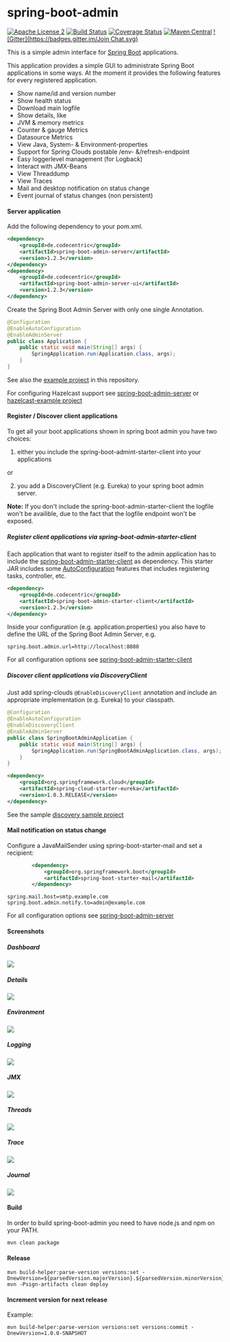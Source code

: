 spring-boot-admin
=================
[![Apache License 2](https://img.shields.io/badge/license-ASF2-blue.svg)](https://www.apache.org/licenses/LICENSE-2.0.txt)
[![Build Status](https://travis-ci.org/codecentric/spring-boot-admin.svg?branch=master)](https://travis-ci.org/codecentric/spring-boot-admin)
[![Coverage Status](https://coveralls.io/repos/codecentric/spring-boot-admin/badge.svg)](https://coveralls.io/r/codecentric/spring-boot-admin)
[![Maven Central](https://maven-badges.herokuapp.com/maven-central/de.codecentric/spring-boot-admin/badge.svg)](https://maven-badges.herokuapp.com/maven-central/de.codecentric/spring-boot-admin/)
[![Gitter](https://badges.gitter.im/Join Chat.svg)](https://gitter.im/codecentric/spring-boot-admin?utm_source=badge&utm_medium=badge&utm_campaign=pr-badge&utm_content=badge)

This is a simple admin interface for [Spring Boot](http://projects.spring.io/spring-boot/ "Official Spring-Boot website") applications.

This application provides a simple GUI to administrate Spring Boot applications in some ways. At the moment it provides the following features for every registered application.

* Show name/id and version number
* Show health status
* Download main logfile
* Show details, like
 * JVM & memory metrics
 * Counter & gauge Metrics
 * Datasource Metrics
* View Java, System- & Environment-properties
* Support for Spring Clouds postable /env- &/refresh-endpoint
* Easy loggerlevel management (for Logback)
* Interact with JMX-Beans
* View Threaddump
* View Traces
* Mail and desktop notification on status change
* Event journal of status changes (non persistent)

#### Server application
Add the following dependency to your pom.xml.
```xml
<dependency>
	<groupId>de.codecentric</groupId>
	<artifactId>spring-boot-admin-server</artifactId>
	<version>1.2.3</version>
</dependency>
<dependency>
	<groupId>de.codecentric</groupId>
	<artifactId>spring-boot-admin-server-ui</artifactId>
	<version>1.2.3</version>
</dependency>
```

Create the Spring Boot Admin Server with only one single Annotation.
```java
@Configuration
@EnableAutoConfiguration
@EnableAdminServer
public class Application {
	public static void main(String[] args) {
		SpringApplication.run(Application.class, args);
	}
}
```

See also the [example project](https://github.com/codecentric/spring-boot-admin/tree/master/spring-boot-admin-samples/spring-boot-admin-sample) in this repository.

For configuring Hazelcast support see [spring-boot-admin-server](https://github.com/codecentric/spring-boot-admin/tree/master/spring-boot-admin-server/README.md) or [hazelcast-example project](https://github.com/codecentric/spring-boot-admin/tree/master/spring-boot-admin-samples/spring-boot-admin-sample-hazelcast)

#### Register / Discover client applications
To get all your boot applications shown in spring boot admin you have two choices:

1) either you include the spring-boot-admint-starter-client into your applications

or

2) you add a DiscoveryClient (e.g. Eureka) to your spring boot admin server.

**Note:** If you don't include the spring-boot-admin-starter-client the logfile won't be availible, due to the fact that the logfile endpoint won't be exposed.

##### Register client applications via spring-boot-admin-starter-client
Each application that want to register itself to the admin application has to include the [spring-boot-admin-starter-client](https://github.com/codecentric/spring-boot-admin/tree/master/spring-boot-admin-starter-client) as dependency. This starter JAR includes some [AutoConfiguration](http://docs.spring.io/spring-boot/docs/current-SNAPSHOT/reference/htmlsingle/#using-boot-auto-configuration "Spring Boot documentation") features that includes registering tasks, controller, etc.
```xml
<dependency>
	<groupId>de.codecentric</groupId>
	<artifactId>spring-boot-admin-starter-client</artifactId>
	<version>1.2.3</version>
</dependency>
```
Inside your configuration (e.g. application.properties) you also have to define the URL of the Spring Boot Admin Server, e.g.
```
spring.boot.admin.url=http://localhost:8080
```
For all configuration options see [spring-boot-admin-starter-client](https://github.com/codecentric/spring-boot-admin/tree/master/spring-boot-admin-starter-client/README.md)

##### Discover client applications via DiscoveryClient
Just add spring-clouds ``@EnableDiscoveryClient`` annotation and include an appropriate implementation (e.g. Eureka) to your classpath.
```java
@Configuration
@EnableAutoConfiguration
@EnableDiscoveryClient
@EnableAdminServer
public class SpringBootAdminApplication {
	public static void main(String[] args) {
		SpringApplication.run(SpringBootAdminApplication.class, args);
	}
}
```

```xml
<dependency>
	<groupId>org.springframework.cloud</groupId>
	<artifactId>spring-cloud-starter-eureka</artifactId>
	<version>1.0.3.RELEASE</version>
</dependency>
```
See the sample [discovery sample project](https://github.com/codecentric/spring-boot-admin/tree/master/spring-boot-admin-samples/spring-boot-admin-sample-discovery)

#### Mail notification on status change

Configure a JavaMailSender using spring-boot-starter-mail and set a recipient:
```xml
		<dependency>
			<groupId>org.springframework.boot</groupId>
			<artifactId>spring-boot-starter-mail</artifactId>
		</dependency>
```

```
spring.mail.host=smtp.example.com
spring.boot.admin.notify.to=admin@example.com
```

For all configuration options see [spring-boot-admin-server](https://github.com/codecentric/spring-boot-admin/tree/master/spring-boot-admin-server/README.md)


#### Screenshots

##### Dashboard

[](url "title")
<img src="https://raw.githubusercontent.com/codecentric/spring-boot-admin/master/screenshot.png">

##### Details

[](url "title")
<img src="https://raw.githubusercontent.com/codecentric/spring-boot-admin/master/screenshot-details.png">

##### Environment

[](url "title")
<img src="https://raw.githubusercontent.com/codecentric/spring-boot-admin/master/screenshot-environment.png">

##### Logging

[](url "title")
<img src="https://raw.githubusercontent.com/codecentric/spring-boot-admin/master/screenshot-logging.png">

##### JMX

[](url "title")
<img src="https://raw.githubusercontent.com/codecentric/spring-boot-admin/master/screenshot-jmx.png">

##### Threads

[](url "title")
<img src="https://raw.githubusercontent.com/codecentric/spring-boot-admin/master/screenshot-threads.png">

##### Trace

[](url "title")
<img src="https://raw.githubusercontent.com/codecentric/spring-boot-admin/master/screenshot-trace.png">

##### Journal

[](url "title")
<img src="https://raw.githubusercontent.com/codecentric/spring-boot-admin/master/screenshot-journal.png">


#### Build
In order to build spring-boot-admin you need to have node.js and npm on your PATH.

```shell
mvn clean package
```

#### Release

```shell
mvn build-helper:parse-version versions:set -DnewVersion=${parsedVersion.majorVersion}.${parsedVersion.minorVersion}.${parsedVersion.incrementalVersion}
mvn -Psign-artifacts clean deploy
```

#### Increment version for next release

Example:

```shell
mvn build-helper:parse-version versions:set versions:commit -DnewVersion=1.0.0-SNAPSHOT
```

